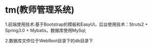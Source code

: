 tm(教师管理系统)
==

<p>1.前端使用技术:基于Bootstrap的模板和EasyUI，后台使用技术：Struts2 + Spring3.0 + Mybatis，数据库使用MySql;</p>
<p>2.数据库文件位于WebRoot目录下的db目录下</p>

